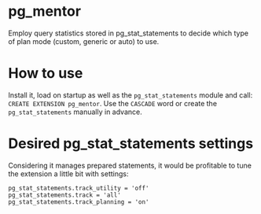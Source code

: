 # pg_mentor

Employ query statistics stored in pg_stat_statements to decide which type of plan mode (custom, generic or auto) to use.

# How to use
Install it, load on startup as well as the `pg_stat_statements` module and call:
`CREATE EXTENSION pg_mentor`. Use the `CASCADE` word or create the `pg_stat_statements` manually in advance.

# Desired pg_stat_statements settings

Considering it manages prepared statements, it would be profitable to tune the extension a little bit with settings:

```
pg_stat_statements.track_utility = 'off'
pg_stat_statements.track = 'all'
pg_stat_statements.track_planning = 'on'
```
